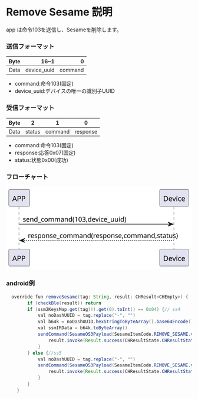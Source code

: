# Remove Sesame 説明
app は命令103を送信し、Sesameを削除します。
### 送信フォーマット

|  Byte  |          16~1 |       0 |
|:------:|--------------:|--------:|
| Data   |  device_uuid	 | command |

- command:命令103(固定)
- device_uuid:デバイスの唯一の識別子UUID


### 受信フォーマット

| Byte  |    2 |   1   |     0      |  
|:---:|:----:|:----:|:-----:|
| Data |  status  | command |response   |
- command:命令103(固定)
- response:応答0x07(固定)
- status:状態0x00(成功)  


### フローチャート
![icon](remove_sesame.svg)





### android例
``` java
  override fun removeSesame(tag: String, result: CHResult<CHEmpty>) {
        if (checkBle(result)) return
        if (ssm2KeysMap.get(tag)!!.get(0).toInt() == 0x04) {// ss4
            val noDashUUID = tag.replace("-", "")
            val b64k = noDashUUID.hexStringToByteArray().base64Encode().replace("=", "")
            val ssmIRData = b64k.toByteArray()
            sendCommand(SesameOS3Payload(SesameItemCode.REMOVE_SESAME.value, ssmIRData)) { ssm2ResponsePayload ->
                result.invoke(Result.success(CHResultState.CHResultStateBLE(CHEmpty())))
            }
        } else {//ss5
            val noDashUUID = tag.replace("-", "")
            sendCommand(SesameOS3Payload(SesameItemCode.REMOVE_SESAME.value, noDashUUID.hexStringToByteArray())) { ssm2ResponsePayload ->
                result.invoke(Result.success(CHResultState.CHResultStateBLE(CHEmpty())))
            }
        }
    }
```
